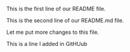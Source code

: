 This is the first line of our README file.

This is the second line of our README.md file.

Let me put more changes to this file.

This is a line I added in GitHUub

